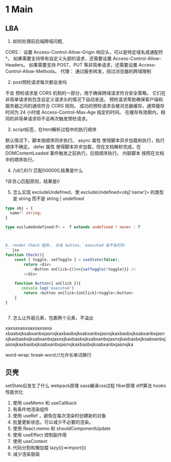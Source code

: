 # 1 Main

## LBA
1. 如何处理前后端跨域问题,

CORS：
设置 Access-Control-Allow-Origin 响应头，可以是特定域名或通配符 *。
如果需要支持带有自定义头部的请求，还需要设置 Access-Control-Allow-Headers。
如果需要支持 POST、PUT 等非简单请求，还需要设置 Access-Control-Allow-Methods。
代理：
通过服务转发，绕过浏览器的跨域限制

2. post预检请求每次都会发吗

不会
预检请求是 CORS 机制的一部分，用于确保跨域请求符合安全策略。
它们在非简单请求和包含自定义请求头的情况下自动发送。
预检请求帮助确保客户端和服务器之间的通信符合 CORS 规则。
成功的预检请求会被浏览器缓存，通常缓存时间为 24 小时或 Access-Control-Max-Age 指定的时间。
在缓存有效期内，相同的非简单请求将不会再次触发预检请求。

3. script标签，在html解析过程中的执行顺序

默认情况下，脚本按顺序同步执行。
async 属性 使得脚本异步加载和执行，执行顺序不确定。
defer 属性 使得脚本异步加载，但在文档解析完成，在 DOMContentLoaded 事件触发之前执行。后按顺序执行。
内联脚本 按照在文档中的顺序执行。

4. /\d{1,6}?/  ​匹配000000,结果是什么​

?非贪心匹配原则，结果是0

5. 怎么实现 excludeUndefined，使 excludeUndefined<obj['name']> 的类型是 string 而不是 string | undefined

```ts
type obj = {​
  name?: string;​
}​

type excludeUndefined<T> =  ​​​T extends undefined ? never : T
​```


6. render Check 组件， 点击 button， executed 会不会打印
```jsx
function Check(){
    const [ toggle, setToggle ] = useState(false);
        return <div>
            <Button onClick={()=>{setToggle(!toggle)}} />
        </div>   
    
    function Button({ onClick }){
       console.log('executed')
        return <button onClick={onClick}>toggle</button>
    }
}
    
```

7. 怎么让外层元素，包裹两个元素，不溢出
  
<div>
  <div>
  xaxsaxasxsaxsaxsaxa
  </div> <div>xbasbxjksabxanbxjasnxjkaxbasbxjksabxanbxjasnxjkaxbasbxjksabxanbxjasnxjkaxbasbxjksabxanbxjasnxjkaxbasbxjksabxanbxjasnxjkaxbasbxjksabxanbxjasnxjkaxbasbxjksabxanbxjasnxjkaxbasbxjksabxanbxjasnxjka
  </div>
</div>

word-wrap: break-word;//允许长单词换行



## 贝壳
setState后发生了什么
webpack原理
sass编译css过程
fiber原理
diff算法
hooks性能优化
1. 使用 useMemo 和 useCallback
2. 有条件地渲染组件
3. 使用 useRef ，避免在每次渲染时创建新的对象
4. 批量更新状态，可以减少不必要的渲染。
5. 使用 React.memo 和 shouldComponentUpdate
6. 使用 useEffect 控制副作用
7. 使用 useContext
8. 代码分割和懒加载 lazy(()=>import())
9. 减少渲染层级



